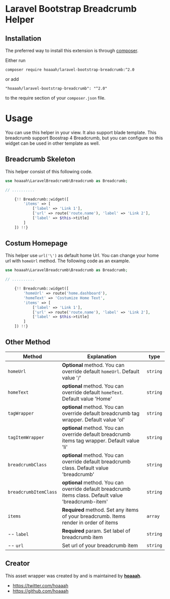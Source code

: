 Laravel Bootstrap Breadcrumb Helper
==================================

Installation
------------

The preferred way to install this extension is through [composer](http://getcomposer.org/download/).

Either run

```
composer require hoaaah/laravel-bootstrap-breadcrumb:^2.0
```

or add

```
"hoaaah/laravel-bootstrap-breadcrumb": "^2.0"
```

to the require section of your `composer.json` file.

# Usage

You can use this helper in your view. It also support blade template. This breadcrumb support Boostrap 4 Breadcrumb, but you can configure so this widget can be used in other template as well.

## Breadcrumb Skeleton

This helper consist of this following code.

```php
use hoaaah\LaravelBreadcrumb\Breadcrumb as Breadcrumb;

// ..........

    {!! Breadcrumb::widget([
        'items' => [
            ['label' => 'Link 1'],
            ['url' => route('route.name'), 'label' => 'Link 2'],
            ['label' => $this->title]
        ]
    ]) !!}
```

## Costum Homepage

This helper use `url('\')` as default home Url. You can change your home url with `homeUrl` method. The following code as an example.
```php
use hoaaah\LaravelBreadcrumb\Breadcrumb as Breadcrumb;

// ..........

    {!! Breadcrumb::widget([
        'homeUrl' => route('home.dashboard'),
        'homeText' => 'Costumize Home Text',
        'items' => [
            ['label' => 'Link 1'],
            ['url' => route('route.name'), 'label' => 'Link 2'],
            ['label' => $this->title]
        ]
    ]) !!}
```

## Other Method

Method | Explanation | type
-------|------------ | ----
`homeUrl` | **Optional** method. You can override default `homeUrl`. Default value '/' | `string`
`homeText` | **optional** method. You can override default `homeText`. Default value 'Home' | `string`
`tagWrapper` | **optional** method. You can override default breadcrumb tag wrapper. Default value 'ol' | `string`
`tagItemWrapper` | **optional** method. You can override default breadcrumb items tag wrapper. Default value 'li' | `string`
`breadcrumbClass` | **optional** method. You can override default breadcrumb class. Default value 'breadcrumb' | `string`
`breadcrumbItemClass` | **optional** method. You can override default breadcrumb items class. Default value 'breadcrumb-item' | `string`
`items` | **Required** method. Set any items of your breadcrumb. Items render in order of items | `array`
-- `label` | **Required** param. Set label of breadcrumb item | `string`
-- `url` | Set url of your breadcrumb item | `string`


## Creator

This asset wrapper was created by and is maintained by **[hoaaah](http://belajararief.com/)**.

* https://twitter.com/hoaaah
* https://github.com/hoaaah
